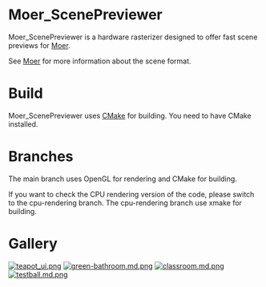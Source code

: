 # Moer_ScenePreviewer
Moer_ScenePreviewer is a hardware rasterizer designed to offer fast scene previews for [Moer](https://github.com/NJUCG/Moer).

See [Moer](https://github.com/NJUCG/Moer) for more information about the scene format.

# Build
Moer_ScenePreviewer uses [CMake](https://cmake.org/) for building. You need to have CMake installed.

# Branches
The main branch uses OpenGL for rendering and CMake for building.

If you want to check the CPU rendering version of the code, please switch to the cpu-rendering branch. The cpu-rendering branch use xmake for building.

# Gallery
[![teapot_ui.png](https://z4a.net/images/2023/12/31/teapot_ui.png)](https://z4a.net/image/junNwE)
[![green-bathroom.md.png](https://z4a.net/images/2023/12/08/green-bathroom.md.png)](https://z4a.net/image/jyQJdN)
[![classroom.md.png](https://z4a.net/images/2023/12/08/classroom.md.png)](https://z4a.net/image/jyQ1CL)
[![testball.md.png](https://z4a.net/images/2023/12/08/testball.md.png)](https://z4a.net/image/jyQBew)